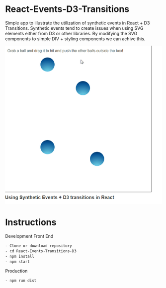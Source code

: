 # React-Events-D3-Transitions

Simple app to illustrate the utilization of synthetic events in React + D3 Transitions.
Synthetic events tend to create issues when using SVG elements either from D3 or other libraries.
By modifying the SVG components to simple DIV + styling components we can achive this.


![alt tag](https://github.com/fredyagomez/React-Events-Transitions-D3/blob/master/ballsreact.gif?raw=true)


# Instructions

Development Front End

```bash
- Clone or download repository
- cd React-Events-Transitions-D3
- npm install
- npm start
```

Production

```bash
- npm run dist
```
